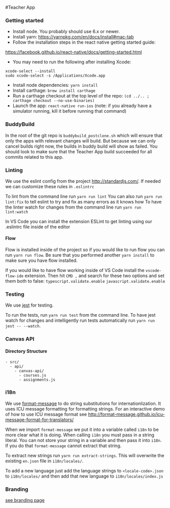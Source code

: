 #Teacher App

### Getting started

- Install node. You probably should use 6.x or newer.
- Install yarn: https://yarnpkg.com/en/docs/install#mac-tab
- Follow the installation steps in the react native getting started guide:

https://facebook.github.io/react-native/docs/getting-started.html

- You may need to run the following after installing Xcode:

```
xcode-select --install
sudo xcode-select -s /Applications/Xcode.app
```

- Install node dependencies: `yarn install`
- Install carthage: `brew install carthage`
- Run a carthage checkout at the top level of the repo:
  `(cd ../.. ; carthage checkout --no-use-binaries)`
- Launch the app: `react-native run-ios`
  (note: if you already have a simulator running, kill it before running that
   command)

### BuddyBuild
In the root of the git repo is `buddybuild_postclone.sh` which will ensure that only the apps
with relevant changes will build. But because we can only cancel builds right now, the builds
in buddy build will show as failed. You should look to make sure that the Teacher App build
succeeded for all commits related to this app.

### Linting
We use the eslint config from the project http://standardjs.com/.
If needed we can customize these rules in `.eslintrc`

To lint from the command line run `yarn run lint`
You can also run `yarn run lint:fix` to tell eslint to try and fix as many errors as it knows how
To have the linter watch for changes from the command line run `yarn run lint:watch`

In VS Code you can install the extension ESLint to get linting using our .eslintrc file inside of the editor

#### Flow

Flow is installed inside of the project so if you would like to run flow you can run
`yarn run flow`. Be sure that you performed another `yarn install` to make sure you have flow installed.

If you would like to have flow working inside of VS Code install the `vscode-flow-ide` extension.
Then hit `CMD ,` and search for these two options and set them both to false:
`typescript.validate.enable`
`javascript.validate.enable`

### Testing

We use [jest](https://facebook.github.io/jest/) for testing.

To run the tests, run `yarn run test` from the command line. To have jest watch
for changes and intelligently run tests automatically run `yarn run jest -- --watch`.

### Canvas API

#### Directory Structure

```
- src/
  - api/
    - canvas-api/
      - courses.js
      - assignments.js
```

### i18n

We use [format-message](https://github.com/format-message/format-message) to do string substitutions
for internationlization. It uses ICU message formatting for formatting strings. For an interactive demo
of how to use ICU message format see http://format-message.github.io/icu-message-format-for-translators/

When we import `format-message` we put it into a variable called `i18n` to be more clear what it is doing.
When calling `i18n` you must pass in a string literal. You can not store your string in a variable
and then pass it into `i18n`. If you do that `format-message` cannot extract that string.

To extract new strings run `yarn run extract-strings`. This will overwrite the existing `en.json` file
in `i18n/locales/`.

To add a new language just add the language strings to `<locale-code>.json` to `i18n/locales/` and then add
that new language to `i18n/locales/index.js`

### Branding

[see branding page](BRANDING.md)
